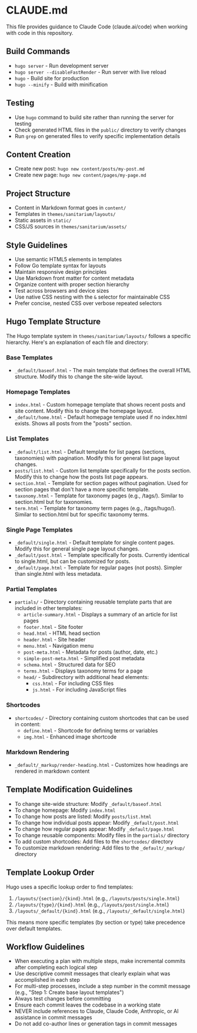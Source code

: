 # CLAUDE.md

This file provides guidance to Claude Code (claude.ai/code) when working with code in this repository.

## Build Commands
- `hugo server` - Run development server
- `hugo server --disableFastRender` - Run server with live reload
- `hugo` - Build site for production
- `hugo --minify` - Build with minification

## Testing
- Use `hugo` command to build site rather than running the server for testing
- Check generated HTML files in the `public/` directory to verify changes
- Run `grep` on generated files to verify specific implementation details

## Content Creation
- Create new post: `hugo new content/posts/my-post.md`
- Create new page: `hugo new content/pages/my-page.md`

## Project Structure
- Content in Markdown format goes in `content/`
- Templates in `themes/sanitarium/layouts/`
- Static assets in `static/`
- CSS/JS sources in `themes/sanitarium/assets/`

## Style Guidelines
- Use semantic HTML5 elements in templates
- Follow Go template syntax for layouts
- Maintain responsive design principles
- Use Markdown front matter for content metadata
- Organize content with proper section hierarchy
- Test across browsers and device sizes
- Use native CSS nesting with the `&` selector for maintainable CSS
- Prefer concise, nested CSS over verbose repeated selectors

## Hugo Template Structure
The Hugo template system in `themes/sanitarium/layouts/` follows a specific hierarchy. Here's an explanation of each file and directory:

### Base Templates
- `_default/baseof.html` - The main template that defines the overall HTML structure. Modify this to change the site-wide layout.

### Homepage Templates
- `index.html` - Custom homepage template that shows recent posts and site content. Modify this to change the homepage layout.
- `_default/home.html` - Default homepage template used if no index.html exists. Shows all posts from the "posts" section.

### List Templates
- `_default/list.html` - Default template for list pages (sections, taxonomies) with pagination. Modify this for general list page layout changes.
- `posts/list.html` - Custom list template specifically for the posts section. Modify this to change how the posts list page appears.
- `section.html` - Template for section pages without pagination. Used for section pages that don't have a more specific template.
- `taxonomy.html` - Template for taxonomy pages (e.g., /tags/). Similar to section.html but for taxonomies.
- `term.html` - Template for taxonomy term pages (e.g., /tags/hugo/). Similar to section.html but for specific taxonomy terms.

### Single Page Templates
- `_default/single.html` - Default template for single content pages. Modify this for general single page layout changes.
- `_default/post.html` - Template specifically for posts. Currently identical to single.html, but can be customized for posts.
- `_default/page.html` - Template for regular pages (not posts). Simpler than single.html with less metadata.

### Partial Templates
- `partials/` - Directory containing reusable template parts that are included in other templates:
  - `article-summary.html` - Displays a summary of an article for list pages
  - `footer.html` - Site footer
  - `head.html` - HTML head section
  - `header.html` - Site header
  - `menu.html` - Navigation menu
  - `post-meta.html` - Metadata for posts (author, date, etc.)
  - `simple-post-meta.html` - Simplified post metadata
  - `schema.html` - Structured data for SEO
  - `terms.html` - Displays taxonomy terms for a page
  - `head/` - Subdirectory with additional head elements:
    - `css.html` - For including CSS files
    - `js.html` - For including JavaScript files

### Shortcodes
- `shortcodes/` - Directory containing custom shortcodes that can be used in content:
  - `define.html` - Shortcode for defining terms or variables
  - `img.html` - Enhanced image shortcode

### Markdown Rendering
- `_default/_markup/render-heading.html` - Customizes how headings are rendered in markdown content

## Template Modification Guidelines
- To change site-wide structure: Modify `_default/baseof.html`
- To change homepage: Modify `index.html`
- To change how posts are listed: Modify `posts/list.html`
- To change how individual posts appear: Modify `_default/post.html`
- To change how regular pages appear: Modify `_default/page.html`
- To change reusable components: Modify files in the `partials/` directory
- To add custom shortcodes: Add files to the `shortcodes/` directory
- To customize markdown rendering: Add files to the `_default/_markup/` directory

## Template Lookup Order
Hugo uses a specific lookup order to find templates:
1. `/layouts/{section}/{kind}.html` (e.g., `/layouts/posts/single.html`)
2. `/layouts/{type}/{kind}.html` (e.g., `/layouts/post/single.html`)
3. `/layouts/_default/{kind}.html` (e.g., `/layouts/_default/single.html`)

This means more specific templates (by section or type) take precedence over default templates.

## Workflow Guidelines
- When executing a plan with multiple steps, make incremental commits after completing each logical step
- Use descriptive commit messages that clearly explain what was accomplished in each step
- For multi-step processes, include a step number in the commit message (e.g., "Step 1: Create base layout templates")
- Always test changes before committing
- Ensure each commit leaves the codebase in a working state
- NEVER include references to Claude, Claude Code, Anthropic, or AI assistance in commit messages
- Do not add co-author lines or generation tags in commit messages
